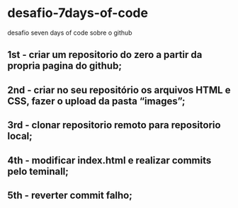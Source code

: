 # desafio-7days-of-code 
desafio seven days of code sobre o github
## 1st - criar um repositorio do zero a partir da propria pagina do github;
## 2nd - criar no seu repositório os arquivos HTML e CSS, fazer o upload da pasta “images”;
## 3rd - clonar repositorio remoto para repositorio local;
## 4th - modificar index.html e realizar commits pelo teminall;
## 5th - reverter commit falho;
